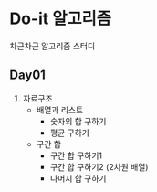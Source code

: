 # Do-it 알고리즘
차근차근 알고리즘 스터디

## Day01
1. 자료구조
    - 배열과 리스트
        - 숫자의 합 구하기
        - 평균 구하기
    - 구간 합
        - 구간 합 구하기1
        - 구간 합 구하기2 (2차원 배열)
        - 나머지 합 구하기